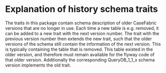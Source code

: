 # Explanation of history schema traits

The traits in this package contain schema description of older CaseFabric versions that are no longer in use.
Each time a new table is e.g. removed, it can be added to a new trait with the next version number.
The trait with the previous version number then extends the new trait, such that the older versions of the schema
still contain the information of the next version. This is typically containing the table that is removed. This
table existed in the older version, and therefore must remain available for the flyway code of that older version.
Additionally the corresponding QueryDB_1_1_x schema version implements the old trait.